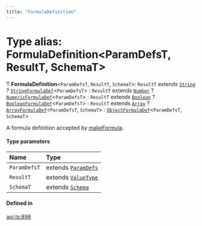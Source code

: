 ```yaml
---
title: "FormulaDefinition"
---
```

# Type alias: FormulaDefinition<ParamDefsT, ResultT, SchemaT\>

Ƭ **FormulaDefinition**<`ParamDefsT`, `ResultT`, `SchemaT`\>: `ResultT` extends [`String`](../enums/ValueType.md#string) ? [`StringFormulaDef`](StringFormulaDef.md)<`ParamDefsT`\> : `ResultT` extends [`Number`](../enums/ValueType.md#number) ? [`NumericFormulaDef`](NumericFormulaDef.md)<`ParamDefsT`\> : `ResultT` extends [`Boolean`](../enums/ValueType.md#boolean) ? [`BooleanFormulaDef`](BooleanFormulaDef.md)<`ParamDefsT`\> : `ResultT` extends [`Array`](../enums/ValueType.md#array) ? [`ArrayFormulaDef`](ArrayFormulaDef.md)<`ParamDefsT`, `SchemaT`\> : [`ObjectFormulaDef`](ObjectFormulaDef.md)<`ParamDefsT`, `SchemaT`\>

A formula definition accepted by [makeFormula](../functions/makeFormula.md).

#### Type parameters

| Name | Type |
| :------ | :------ |
| `ParamDefsT` | extends [`ParamDefs`](ParamDefs.md) |
| `ResultT` | extends [`ValueType`](../enums/ValueType.md) |
| `SchemaT` | extends [`Schema`](Schema.md) |

#### Defined in

[api.ts:898](https://github.com/coda/packs-sdk/blob/main/api.ts#L898)
